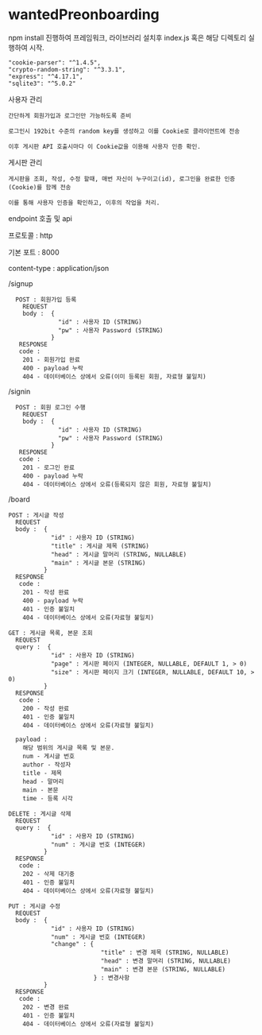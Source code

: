 # wantedPreonboarding

npm install 진행하여 프레임워크, 라이브러리 설치후
index.js 혹은 해당 디렉토리 실행하여 시작.


    "cookie-parser": "^1.4.5",
    "crypto-random-string": "^3.3.1",
    "express": "^4.17.1",
    "sqlite3": "^5.0.2"


사용자 관리

    간단하게 회원가입과 로그인만 가능하도록 준비

    로그인시 192bit 수준의 random key를 생성하고 이를 Cookie로 클라이언트에 전송

    이후 게시판 API 호출시마다 이 Cookie값을 이용해 사용자 인증 확인.

 
 
 게시판 관리
 
    게시판을 조회, 작성, 수정 할때, 매번 자신이 누구이고(id), 로그인을 완료한 인증(Cookie)를 함께 전송

    이를 통해 사용자 인증을 확인하고, 이후의 작업을 처리.

  
 endpoint 호출 및 api 
 
 프로토콜 : http
 
 기본 포트 : 8000
 
 content-type : application/json
 
 
  /signup
  
      POST : 회원가입 등록
        REQUEST
        body :  {
                  "id" : 사용자 ID (STRING)
                  "pw" : 사용자 Password (STRING)
                }
       RESPONSE
       code :
        201 - 회원가입 완료
        400 - payload 누락
        404 - 데이터베이스 상에서 오류(이미 등록된 회원, 자료형 불일치)
      
  /signin
  
      POST : 회원 로그인 수행   
        REQUEST
        body :  {
                  "id" : 사용자 ID (STRING)
                  "pw" : 사용자 Password (STRING)
                }
       RESPONSE
       code :
        201 - 로그인 완료
        400 - payload 누락
        404 - 데이터베이스 상에서 오류(등록되지 않은 회원, 자료형 불일치)
      
  /board
  
    POST : 게시글 작성    
      REQUEST
      body :  {
                "id" : 사용자 ID (STRING)
                "title" : 게시글 제목 (STRING)
                "head" : 게시글 말머리 (STRING, NULLABLE)
                "main" : 게시글 본문 (STRING)                
              }
      RESPONSE
       code :
        201 - 작성 완료
        400 - payload 누락
        401 - 인증 불일치
        404 - 데이터베이스 상에서 오류(자료형 불일치)
        
    GET : 게시글 목록, 본문 조회
      REQUEST
      query :  {
                "id" : 사용자 ID (STRING)
                "page" : 게시판 페이지 (INTEGER, NULLABLE, DEFAULT 1, > 0)
                "size" : 게시판 페이지 크기 (INTEGER, NULLABLE, DEFAULT 10, > 0)                
              }
      RESPONSE
       code :
        200 - 작성 완료
        401 - 인증 불일치
        404 - 데이터베이스 상에서 오류(자료형 불일치)
      
      payload :
        해당 범위의 게시글 목록 및 본문.
        num - 게시글 번호
        author - 작성자
        title - 제목
        head - 말머리
        main - 본문
        time - 등록 시각
              
    DELETE : 게시글 삭제
      REQUEST
      query :  {
                "id" : 사용자 ID (STRING)
                "num" : 게시글 번호 (INTEGER)         
              }
      RESPONSE
       code :
        202 - 삭제 대기중
        401 - 인증 불일치
        404 - 데이터베이스 상에서 오류(자료형 불일치)
              
    PUT : 게시글 수정
      REQUEST
      body :  {
                "id" : 사용자 ID (STRING)
                "num" : 게시글 번호 (INTEGER)         
                "change" : {
                              "title" : 변경 제목 (STRING, NULLABLE)
                              "head" : 변경 말머리 (STRING, NULLABLE)
                              "main" : 변경 본문 (STRING, NULLABLE)     
                            } : 변경사항
              }
      RESPONSE
       code :
        202 - 변경 완료
        401 - 인증 불일치
        404 - 데이터베이스 상에서 오류(자료형 불일치)
